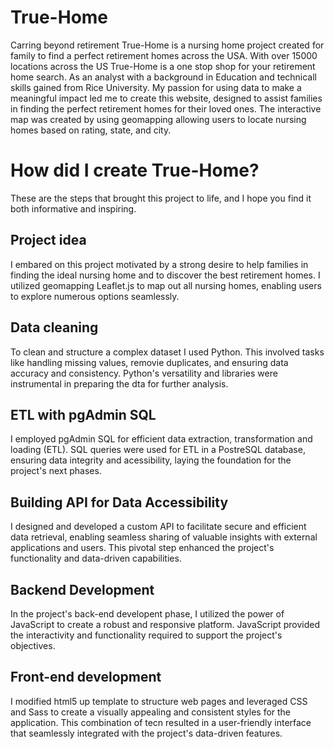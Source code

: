 # True-Home
Carring beyond retirement
True-Home is a nursing home project created for family to find a perfect retirement homes across the USA.  With over 15000 locations across the US True-Home is a one stop shop for your retirement home search.  As an analyst with a background in Education and technicall skills gained from Rice University.  My passion for using data to make a meaningful impact led me to create this website, designed to assist families in finding the perfect retirement homes for their loved ones.  The interactive map was created by using geomapping allowing users to locate nursing homes based on rating, state, and city.  
# How did I create True-Home?
These are the steps that brought this project to life, and I hope you find it both informative and inspiring.
## Project idea
I embared on this project motivated by a strong desire to help families in finding the ideal nursing home and to discover the best retirement homes.  I utilized geomapping Leaflet.js to map out all nursing homes, enabling users to explore numerous options seamlessly.
## Data cleaning
To clean and structure a complex dataset I used Python.  This involved tasks like handling missing values, removie duplicates, and ensuring data accuracy and consistency.  Python's versatility and libraries were instrumental in preparing the dta for further analysis.
## ETL with pgAdmin SQL
I employed pgAdmin SQL for efficient data extraction, transformation and loading (ETL).  SQL queries were used for ETL in a PostreSQL database, ensuring data integrity and acessibility, laying the foundation for the project's next phases.  
## Building API for Data Accessibility
I designed and developed a custom API to facilitate secure and efficient data retrieval, enabling seamless sharing of valuable insights with external applications and users.  This pivotal step enhanced the project's functionality and data-driven capabilities.
## Backend Development
In the project's back-end developent phase, I utilized the power of JavaScript to create a robust and responsive platform.  JavaScript provided the interactivity and functionality required to support the project's objectives.  
## Front-end development
I modified html5 up template to structure web pages and leveraged CSS and Sass to create a visually appealing and consistent styles for the application.  This combination of tecn resulted in a user-friendly interface that seamlessly integrated with the project's data-driven features.








